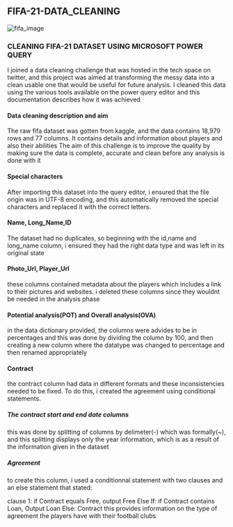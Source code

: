 ## FIFA-21-DATA_CLEANING

![fifa_image](https://user-images.githubusercontent.com/119857809/227741417-2090d9d1-30e1-4080-898d-e161f95cf2dd.png)


### CLEANING  FIFA-21 DATASET USING MICROSOFT POWER QUERY

 I joined a data cleaning challenge that was hosted in the tech space on twitter, and this project was aimed at transforming the messy data into a clean usable one that would be useful for future analysis. I cleaned this data using the various tools available on the power query editor and this documentation describes how it was achieved

#### Data cleaning description and aim
The raw fifa dataset was gotten from kaggle, and the data contains 18,979 rows and 77 columns. It contains details and information about players and also their abilities
The aim of this challenge is to improve the quality by making sure the data is complete, accurate and clean before any analysis is done with it

#### Special characters
After importing this dataset into the query editor, i ensured that the file origin was in UTF-8 encoding, and this automatically removed the special characters and replaced it with the correct letters.

#### Name, Long_Name,ID
The dataset had no duplicates, so beginning with the id,name and long_name column, i ensured they had the right data type and was left in its original state

#### Photo_Url, Player_Url
these columns contained metadata about the players which includes a link to their pictures and websites. i deleted these columns since they wouldnt be needed in the analysis phase

#### Potential analysis(POT) and Overall analysis(OVA)
in the data dictionary provided, the columns were advides to be in percentages and this was done by dividing the column by 100, and then creating a new column where   the datatype was changed to percentage and then renamed appropriately

#### Contract 
the contract column had data in different formats and these inconsistencies needed to be fixed. To do this, i created the agreement  using conditional statements.


##### The contract start and end date columns
this was done by splitting of columns by delimeter(-) which was formally(~), and this splitting displays only the year information, which is as a result of the information given in the dataset

##### Agreement
to create this column, i used a conditionnal statement with two clauses and an else statement that stated:

clause 1: if Contract equals Free, output Free
Else If: if Contract contains Loan, Output Loan
Else: Contract
this provides information on the type of agreement the players have with their football clubs 



